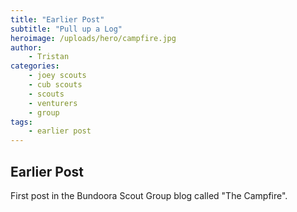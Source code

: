 ```yaml
---
title: "Earlier Post"
subtitle: "Pull up a Log"
heroimage: /uploads/hero/campfire.jpg
author:
    - Tristan
categories:
    - joey scouts
    - cub scouts
    - scouts
    - venturers
    - group
tags:
    - earlier post
---
```


## Earlier Post

First post in the Bundoora Scout Group blog called "The Campfire".
